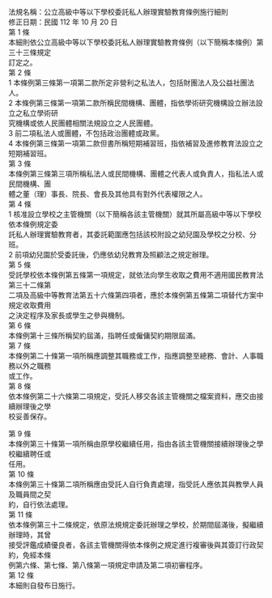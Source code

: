法規名稱：公立高級中等以下學校委託私人辦理實驗教育條例施行細則  
修正日期：民國 112 年 10 月 20 日  
第 1 條  
本細則依公立高級中等以下學校委託私人辦理實驗教育條例（以下簡稱本條例）第三十三條規定  
訂定之。  
第 2 條  
1 本條例第三條第一項第二款所定非營利之私法人，包括財團法人及公益社團法人。  
2 本條例第三條第一項第二款所稱民間機構、團體，指依學術研究機構設立辦法設立之私立學術研  
究機構或依人民團體相關法規設立之人民團體。  
3 前二項私法人或團體，不包括政治團體或政黨。  
4 本條例第三條第一項第二款但書所稱短期補習班，指依補習及進修教育法設立之短期補習班。  
第 3 條  
本條例第三條第三項所稱私法人或民間機構、團體之代表人或負責人，指私法人或民間機構、團  
體之董（理）事長、院長、會長及其他具有對外代表權限之人。  
第 4 條  
1 核准設立學校之主管機關（以下簡稱各該主管機關）就其所屬高級中等以下學校依本條例規定委  
託私人辦理實驗教育者，其委託範圍應包括該校附設之幼兒園及學校之分校、分班。  
2 前項幼兒園於受委託後，仍應依幼兒教育及照顧法之規定辦理。  
第 5 條  
受託學校依本條例第五條第一項規定，就依法向學生收取之費用不適用國民教育法第三十二條第  
二項及高級中等教育法第五十六條第四項者，應於本條例第五條第二項替代方案中規定收取費用  
之決定程序及家長或學生之參與機制。  
第 6 條  
本條例第十三條所稱契約屆滿，指聘任或僱傭契約期限屆滿。  
第 7 條  
本條例第二十條第一項所稱應調整其職務或工作，指應調整至總務、會計、人事職務以外之職務  
或工作。  
第 8 條  
依本條例第二十六條第二項規定，受託人移交各該主管機關之檔案資料，應交由接續辦理後之學  
校妥善保存。  


第 9 條  
本條例第三十條第一項所稱由原學校繼續任用，指由各該主管機關接續辦理後之學校繼續聘任或  
任用。  
第 10 條  
本條例第三十條第二項所稱應由受託人自行負責處理，指受託人應依其與教學人員及職員間之契  
約，自行依法處理。  
第 11 條  
依本條例第三十二條規定，依原法規規定委託辦理之學校，於期間屆滿後，擬繼續辦理時，其曾  
接受評鑑成績優良者，各該主管機關得依本條例之規定進行複審後與其簽訂行政契約，免經本條  
例第六條、第七條、第八條第一項規定申請及第二項初審程序。  
第 12 條  
本細則自發布日施行。  



